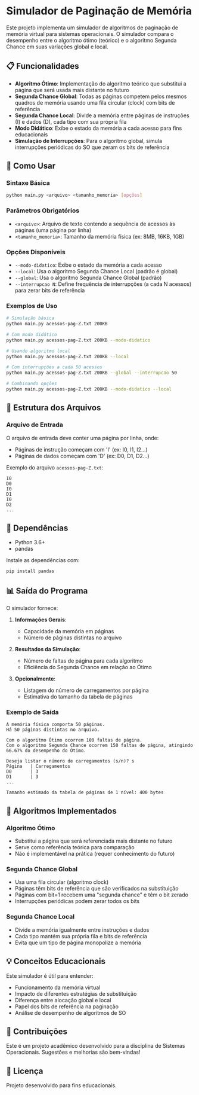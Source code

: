# Simulador de Paginação de Memória

Este projeto implementa um simulador de algoritmos de paginação de memória virtual para sistemas operacionais. O simulador compara o desempenho entre o algoritmo ótimo (teórico) e o algoritmo Segunda Chance em suas variações global e local.

## 📋 Funcionalidades

- **Algoritmo Ótimo**: Implementação do algoritmo teórico que substitui a página que será usada mais distante no futuro
- **Segunda Chance Global**: Todas as páginas competem pelos mesmos quadros de memória usando uma fila circular (clock) com bits de referência
- **Segunda Chance Local**: Divide a memória entre páginas de instruções (I) e dados (D), cada tipo com sua própria fila
- **Modo Didático**: Exibe o estado da memória a cada acesso para fins educacionais
- **Simulação de Interrupções**: Para o algoritmo global, simula interrupções periódicas do SO que zeram os bits de referência

## 🚀 Como Usar

### Sintaxe Básica
```bash
python main.py <arquivo> <tamanho_memoria> [opções]
```

### Parâmetros Obrigatórios
- `<arquivo>`: Arquivo de texto contendo a sequência de acessos às páginas (uma página por linha)
- `<tamanho_memoria>`: Tamanho da memória física (ex: 8MB, 16KB, 1GB)

### Opções Disponíveis
- `--modo-didatico`: Exibe o estado da memória a cada acesso
- `--local`: Usa o algoritmo Segunda Chance Local (padrão é global)
- `--global`: Usa o algoritmo Segunda Chance Global (padrão)
- `--interrupcao N`: Define frequência de interrupções (a cada N acessos) para zerar bits de referência

### Exemplos de Uso

```bash
# Simulação básica
python main.py acessos-pag-Z.txt 200KB

# Com modo didático
python main.py acessos-pag-Z.txt 200KB --modo-didatico

# Usando algoritmo local
python main.py acessos-pag-Z.txt 200KB --local

# Com interrupções a cada 50 acessos
python main.py acessos-pag-Z.txt 200KB --global --interrupcao 50

# Combinando opções
python main.py acessos-pag-Z.txt 200KB --modo-didatico --local
```

## 📁 Estrutura dos Arquivos

### Arquivo de Entrada
O arquivo de entrada deve conter uma página por linha, onde:
- Páginas de instrução começam com 'I' (ex: I0, I1, I2...)
- Páginas de dados começam com 'D' (ex: D0, D1, D2...)

Exemplo do arquivo `acessos-pag-Z.txt`:
```
I0
D0
I0
D1
I0
D2
...
```

## 🔧 Dependências

- Python 3.6+
- pandas

Instale as dependências com:
```bash
pip install pandas
```

## 📊 Saída do Programa

O simulador fornece:

1. **Informações Gerais**:
   - Capacidade da memória em páginas
   - Número de páginas distintas no arquivo

2. **Resultados da Simulação**:
   - Número de faltas de página para cada algoritmo
   - Eficiência do Segunda Chance em relação ao Ótimo

3. **Opcionalmente**:
   - Listagem do número de carregamentos por página
   - Estimativa do tamanho da tabela de páginas

### Exemplo de Saída
```
A memória física comporta 50 páginas.
Há 50 páginas distintas no arquivo.

Com o algoritmo Ótimo ocorrem 100 faltas de página.
Com o algoritmo Segunda Chance ocorrem 150 faltas de página, atingindo 66.67% do desempenho do Ótimo.

Deseja listar o número de carregamentos (s/n)? s
Página   | Carregamentos
D0       | 3
D1       | 3
...

Tamanho estimado da tabela de páginas de 1 nível: 400 bytes
```

## 🧮 Algoritmos Implementados

### Algoritmo Ótimo
- Substitui a página que será referenciada mais distante no futuro
- Serve como referência teórica para comparação
- Não é implementável na prática (requer conhecimento do futuro)

### Segunda Chance Global
- Usa uma fila circular (algoritmo clock)
- Páginas têm bits de referência que são verificados na substituição
- Páginas com bit=1 recebem uma "segunda chance" e têm o bit zerado
- Interrupções periódicas podem zerar todos os bits

### Segunda Chance Local
- Divide a memória igualmente entre instruções e dados
- Cada tipo mantém sua própria fila e bits de referência
- Evita que um tipo de página monopolize a memória

## 💡 Conceitos Educacionais

Este simulador é útil para entender:
- Funcionamento da memória virtual
- Impacto de diferentes estratégias de substituição
- Diferença entre alocação global e local
- Papel dos bits de referência na paginação
- Análise de desempenho de algoritmos de SO

## 🤝 Contribuições

Este é um projeto acadêmico desenvolvido para a disciplina de Sistemas Operacionais. Sugestões e melhorias são bem-vindas!

## 📝 Licença

Projeto desenvolvido para fins educacionais.